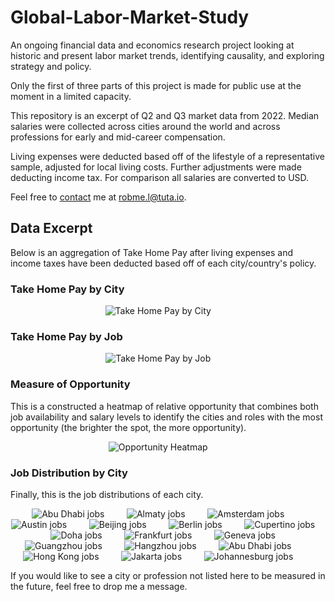 # Global-Labor-Market-Study
An ongoing financial data and economics research project looking at historic and present labor market trends, identifying causality, and exploring strategy and policy.

Only the first of three parts of this project is made for public use at the moment in a limited capacity.

This repository is an excerpt of Q2 and Q3 market data from 2022. Median salaries were collected across cities around the world and across professions for early and mid-career compensation.

Living expenses were deducted based off of the lifestyle of a representative sample, adjusted for local living costs. Further adjustments were made deducting income tax. For comparison all salaries are converted to USD.

Feel free to [contact](https://github.com/robme-l/robme-l) me at [robme.l@tuta.io](mailto:robme.l@tuta.io).

## Data Excerpt

Below is an aggregation of Take Home Pay after living expenses and income taxes have been deducted based off of each city/country's policy.

### Take Home Pay by City
<p align="center">
  <img alt="Take Home Pay by City" src="https://github.com/robme-l/Global-Labor-Market-Study/blob/main/takehome_by_city.PNG">
&nbsp; &nbsp; &nbsp; &nbsp;
</p>

### Take Home Pay by Job
<p align="center">
  <img alt="Take Home Pay by Job" src="https://github.com/robme-l/Global-Labor-Market-Study/blob/main/takehome_by_job.PNG">
&nbsp; &nbsp; &nbsp; &nbsp;
</p>

### Measure of Opportunity
This is a constructed a heatmap of relative opportunity that combines both job availability and salary levels to identify the cities and roles with the most opportunity (the brighter the spot, the more opportunity).

<p align="center">
  <img alt="Opportunity Heatmap" src="https://github.com/robme-l/Global-Labor-Market-Study/blob/main/heatmap.PNG">
&nbsp; &nbsp; &nbsp; &nbsp;
</p>

### Job Distribution by City
Finally, this is the job distributions of each city.

<p align="center">
  <img alt="Abu Dhabi jobs" src="https://github.com/robme-l/Global-Labor-Market-Study/blob/main/Abu Dhabi_jobs.PNG">
&nbsp; &nbsp; &nbsp; &nbsp;
<img alt="Almaty jobs" src="https://github.com/robme-l/Global-Labor-Market-Study/blob/main/Almaty_jobs.PNG">
&nbsp; &nbsp; &nbsp; &nbsp;
<img alt="Amsterdam jobs" src="https://github.com/robme-l/Global-Labor-Market-Study/blob/main/Amsterdam_jobs.PNG">
&nbsp; &nbsp; &nbsp; &nbsp;
<img alt="Austin jobs" src="https://github.com/robme-l/Global-Labor-Market-Study/blob/main/Austin_jobs.PNG">
&nbsp; &nbsp; &nbsp; &nbsp;
<img alt="Beijing jobs" src="https://github.com/robme-l/Global-Labor-Market-Study/blob/main/Beijing_jobs.PNG">
&nbsp; &nbsp; &nbsp; &nbsp;
<img alt="Berlin jobs" src="https://github.com/robme-l/Global-Labor-Market-Study/blob/main/Berlin_jobs.PNG">
&nbsp; &nbsp; &nbsp; &nbsp;
<img alt="Cupertino jobs" src="https://github.com/robme-l/Global-Labor-Market-Study/blob/main/Cupertino_jobs.PNG">
&nbsp; &nbsp; &nbsp; &nbsp;
<img alt="Doha jobs" src="https://github.com/robme-l/Global-Labor-Market-Study/blob/main/Doha_jobs.PNG">
&nbsp; &nbsp; &nbsp; &nbsp;
<img alt="Frankfurt jobs" src="https://github.com/robme-l/Global-Labor-Market-Study/blob/main/Frankfurt_jobs.PNG">
&nbsp; &nbsp; &nbsp; &nbsp;
<img alt="Geneva jobs" src="https://github.com/robme-l/Global-Labor-Market-Study/blob/main/Geneva_jobs.PNG">
&nbsp; &nbsp; &nbsp; &nbsp;
<img alt="Guangzhou jobs" src="https://github.com/robme-l/Global-Labor-Market-Study/blob/main/Guangzhou_jobs.PNG">
&nbsp; &nbsp; &nbsp; &nbsp;
<img alt="Hangzhou jobs" src="https://github.com/robme-l/Global-Labor-Market-Study/blob/main/Hangzhou_jobs.PNG">
&nbsp; &nbsp; &nbsp; &nbsp;
<img alt="Abu Dhabi jobs" src="https://github.com/robme-l/Global-Labor-Market-Study/blob/main/Abu Dhabi_jobs.PNG">
&nbsp; &nbsp; &nbsp; &nbsp;
<img alt="Hong Kong jobs" src="https://github.com/robme-l/Global-Labor-Market-Study/blob/main/Hong Kong_jobs.PNG">
&nbsp; &nbsp; &nbsp; &nbsp;
<img alt="Jakarta jobs" src="https://github.com/robme-l/Global-Labor-Market-Study/blob/main/Jakarta_jobs.PNG">
&nbsp; &nbsp; &nbsp; &nbsp;
<img alt="Johannesburg jobs" src="https://github.com/robme-l/Global-Labor-Market-Study/blob/main/Johannesburg_jobs.PNG">
&nbsp; &nbsp; &nbsp; &nbsp;
</p>

If you would like to see a city or profession not listed here to be measured in the future, feel free to drop me a message.
